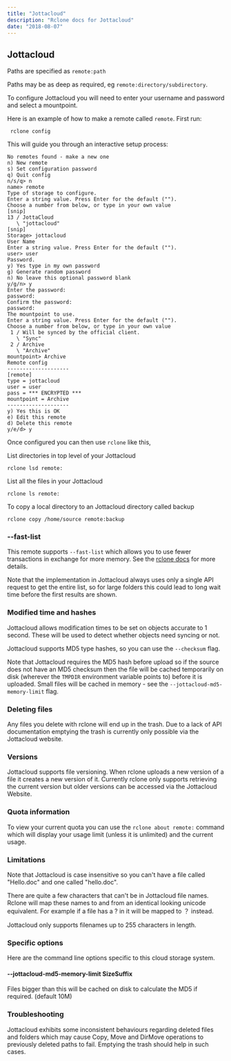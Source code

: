 ```yaml
---
title: "Jottacloud"
description: "Rclone docs for Jottacloud"
date: "2018-08-07"
---
```


<i class="fa fa-archive"></i> Jottacloud
-----------------------------------------

Paths are specified as `remote:path`

Paths may be as deep as required, eg `remote:directory/subdirectory`.

To configure Jottacloud you will need to enter your username and password and select a mountpoint.

Here is an example of how to make a remote called `remote`.  First run:

     rclone config

This will guide you through an interactive setup process:

```
No remotes found - make a new one
n) New remote
s) Set configuration password
q) Quit config
n/s/q> n
name> remote
Type of storage to configure.
Enter a string value. Press Enter for the default ("").
Choose a number from below, or type in your own value
[snip]
13 / JottaCloud
   \ "jottacloud"
[snip]
Storage> jottacloud
User Name
Enter a string value. Press Enter for the default ("").
user> user
Password.
y) Yes type in my own password
g) Generate random password
n) No leave this optional password blank
y/g/n> y
Enter the password:
password:
Confirm the password:
password:
The mountpoint to use.
Enter a string value. Press Enter for the default ("").
Choose a number from below, or type in your own value
 1 / Will be synced by the official client.
   \ "Sync"
 2 / Archive
   \ "Archive"
mountpoint> Archive
Remote config
--------------------
[remote]
type = jottacloud
user = user
pass = *** ENCRYPTED ***
mountpoint = Archive
--------------------
y) Yes this is OK
e) Edit this remote
d) Delete this remote
y/e/d> y
```
Once configured you can then use `rclone` like this,

List directories in top level of your Jottacloud

    rclone lsd remote:

List all the files in your Jottacloud

    rclone ls remote:

To copy a local directory to an Jottacloud directory called backup

    rclone copy /home/source remote:backup

### --fast-list ###

This remote supports `--fast-list` which allows you to use fewer
transactions in exchange for more memory. See the [rclone
docs](/docs/#fast-list) for more details.

Note that the implementation in Jottacloud always uses only a single
API request to get the entire list, so for large folders this could
lead to long wait time before the first results are shown.

### Modified time and hashes ###

Jottacloud allows modification times to be set on objects accurate to 1
second.  These will be used to detect whether objects need syncing or
not.

Jottacloud supports MD5 type hashes, so you can use the `--checksum`
flag.

Note that Jottacloud requires the MD5 hash before upload so if the
source does not have an MD5 checksum then the file will be cached
temporarily on disk (wherever the `TMPDIR` environment variable points
to) before it is uploaded.  Small files will be cached in memory - see
the `--jottacloud-md5-memory-limit` flag.

### Deleting files ###

Any files you delete with rclone will end up in the trash. Due to a lack of API documentation emptying the trash is currently only possible via the Jottacloud website.

### Versions ###

Jottacloud supports file versioning. When rclone uploads a new version of a file it creates a new version of it. Currently rclone only supports retrieving the current version but older versions can be accessed via the Jottacloud Website.

### Quota information ###

To view your current quota you can use the `rclone about remote:`
command which will display your usage limit (unless it is unlimited)
and the current usage.

### Limitations ###

Note that Jottacloud is case insensitive so you can't have a file called
"Hello.doc" and one called "hello.doc".

There are quite a few characters that can't be in Jottacloud file names. Rclone will map these names to and from an identical looking unicode equivalent. For example if a file has a ? in it will be mapped to ？ instead.

Jottacloud only supports filenames up to 255 characters in length.

### Specific options ###

Here are the command line options specific to this cloud storage
system.

#### --jottacloud-md5-memory-limit SizeSuffix

Files bigger than this will be cached on disk to calculate the MD5 if
required. (default 10M)

### Troubleshooting ###

Jottacloud exhibits some inconsistent behaviours regarding deleted files and folders which may cause Copy, Move and DirMove operations to previously deleted paths to fail. Emptying the trash should help in such cases.